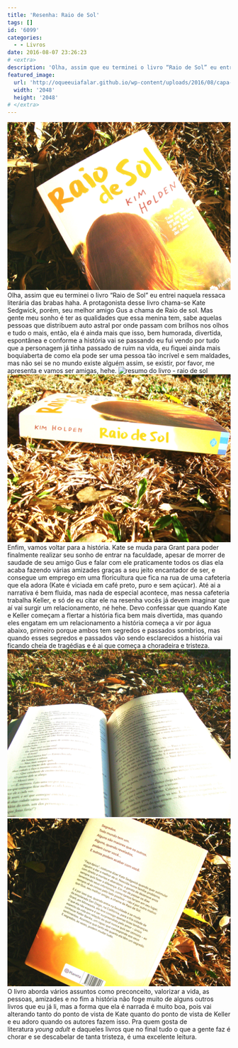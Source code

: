 ```yaml
---
title: 'Resenha: Raio de Sol'
tags: []
id: '6099'
categories:
  - - Livros
date: 2016-08-07 23:26:23
# <extra>
description: 'Olha, assim que eu terminei o livro “Raio de Sol” eu entrei naquela ressaca literária das brabas haha. A protagonista desse livro chama-se Kate Sedgwick, porém, seu melhor amigo Gus a chama de Raio de sol. Mas gente meu sonho é ter as qualidades que essa menina tem, sabe aquelas pessoas que distribuem auto astral por onde passam com brilhos nos olhos e tudo o mais, então, ela é ainda mais que isso, bem humorada, divertida, espontânea e conforme a história vai se passando eu fui vendo por tudo que a personagem já tinha passado de ruim na vida, eu fiquei ainda mais boquiaberta de como ela pode ser uma pessoa tão incrível e sem maldades, mas não sei se no mundo existe alguém assim, se existir, por favor, me apresenta e vamos ser amigas, hehe. Enfim, vamos voltar para &hellip;'
featured_image: 
  url: 'http://oqueeuiafalar.github.io/wp-content/uploads/2016/08/capa-do-livro-raio-de-sol-kim-holden.jpg'
  width: '2048'
  height: '2048'
# </extra>
---
```


![resenha - raio de sol - kim holden ](/wp-content/uploads/2016/08/capa-do-livro-raio-de-sol-kim-holden.jpg)Olha, assim que eu terminei o livro “Raio de Sol” eu entrei naquela ressaca literária das brabas haha. A protagonista desse livro chama-se Kate Sedgwick, porém, seu melhor amigo Gus a chama de Raio de sol. Mas gente meu sonho é ter as qualidades que essa menina tem, sabe aquelas pessoas que distribuem auto astral por onde passam com brilhos nos olhos e tudo o mais, então, ela é ainda mais que isso, bem humorada, divertida, espontânea e conforme a história vai se passando eu fui vendo por tudo que a personagem já tinha passado de ruim na vida, eu fiquei ainda mais boquiaberta de como ela pode ser uma pessoa tão incrível e sem maldades, mas não sei se no mundo existe alguém assim, se existir, por favor, me apresenta e vamos ser amigas, hehe. ![resumo do livro - raio de sol](/wp-content/uploads/2016/08/páginas-do-livro-raio-de-sol-kim-holden.jpg) ![raio de sol - resenha do livro](/wp-content/uploads/2016/08/lombada-do-livro-raio-de-sol.jpg) Enfim, vamos voltar para a história. Kate se muda para Grant para poder finalmente realizar seu sonho de entrar na faculdade, apesar de morrer de saudade de seu amigo Gus e falar com ele praticamente todos os dias ela acaba fazendo várias amizades graças a seu jeito encantador de ser, e consegue um emprego em uma floricultura que fica na rua de uma cafeteria que ela adora (Kate é viciada em café preto, puro e sem açúcar). Até ai a narrativa é bem fluida, mas nada de especial acontece, mas nessa cafeteria trabalha Keller, e só de eu citar ele na resenha vocês já devem imaginar que aí vai surgir um relacionamento, né hehe. Devo confessar que quando Kate e Keller começam a flertar a história fica bem mais divertida, mas quando eles engatam em um relacionamento a história começa a vir por água abaixo, primeiro porque ambos tem segredos e passados sombrios, mas quando esses segredos e passados vão sendo esclarecidos a história vai ficando cheia de tragédias e é ai que começa a choradeira e tristeza. ![resumo - raio de sol - kim holden ](/wp-content/uploads/2016/08/livro-raio-de-sol-de-kim-holden.jpg) ![resenha - raio de sol - kim holden](/wp-content/uploads/2016/08/contra-capa-do-livro-raio-de-sol.jpg) O livro aborda vários assuntos como preconceito, valorizar a vida, as pessoas, amizades e no fim a história não foge muito de alguns outros livros que eu já li, mas a forma que ela é narrada é muito boa, pois vai alterando tanto do ponto de vista de Kate quanto do ponto de vista de Keller e eu adoro quando os autores fazem isso. Pra quem gosta de literatura _young adult_ e daqueles livros que no final tudo o que a gente faz é chorar e se descabelar de tanta tristeza, é uma excelente leitura.
